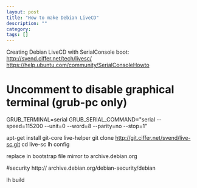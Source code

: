```yaml
---
layout: post
title: "How to make Debian LiveCD"
description: ""
category: 
tags: []
---
```

Creating Debian LiveCD with SerialConsole boot:
http://svend.ciffer.net/tech/livesc/
https://help.ubuntu.com/community/SerialConsoleHowto


# Uncomment to disable graphical terminal (grub-pc only)
GRUB_TERMINAL=serial
GRUB_SERIAL_COMMAND="serial --speed=115200 --unit=0 --word=8 --parity=no
--stop=1"

apt-get install  git-core live-helper
git clone http://git.ciffer.net/svend/live-sc.git
cd live-sc
lh config

replace in bootstrap file mirror to archive.debian.org

#security
http:// archive.debian.org/debian-security/debian

lh build
